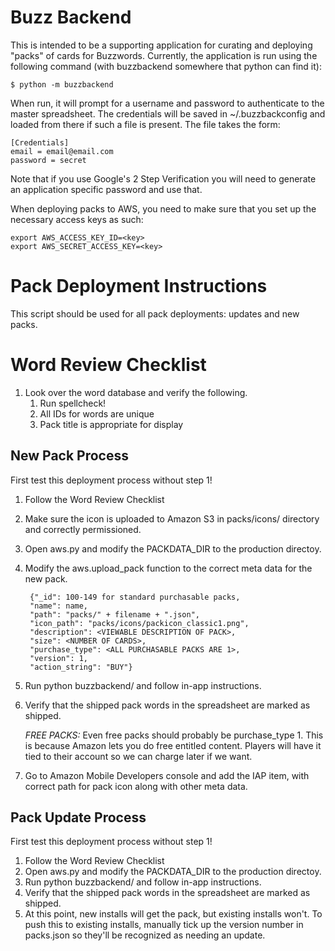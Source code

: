 # Buzz Backend

This is intended to be a supporting application for curating and deploying
"packs" of cards for Buzzwords. Currently, the application is run using the
following command (with buzzbackend somewhere that python can find it):

    $ python -m buzzbackend

When run, it will prompt for a username and password to authenticate to the
master spreadsheet. The credentials will be saved in ~/.buzzbackconfig and
loaded from there if such a file is present. The file takes the form:

    [Credentials]
    email = email@email.com
    password = secret

Note that if you use Google's 2 Step Verification you will need to generate an
application specific password and use that.

When deploying packs to AWS, you need to make sure that you set up the
necessary access keys as such:

    export AWS_ACCESS_KEY_ID=<key>
    export AWS_SECRET_ACCESS_KEY=<key>

# Pack Deployment Instructions

This script should be used for all pack deployments: updates and new packs.

# Word Review Checklist

1. Look over the word database and verify the following.
    1. Run spellcheck!
    1. All IDs for words are unique
    1. Pack title is appropriate for display

## New Pack Process

First test this deployment process without step 1!

1. Follow the Word Review Checklist
1. Make sure the icon is uploaded to Amazon S3 in packs/icons/ directory
and correctly permissioned.
1. Open aws.py and modify the PACKDATA_DIR to the production directoy.
1. Modify the aws.upload_pack function to the correct meta data for the new pack.

        {"_id": 100-149 for standard purchasable packs,
        "name": name,
        "path": "packs/" + filename + ".json",
        "icon_path": "packs/icons/packicon_classic1.png",
        "description": <VIEWABLE DESCRIPTION OF PACK>,
        "size": <NUMBER OF CARDS>,
        "purchase_type": <ALL PURCHASABLE PACKS ARE 1>,
        "version": 1,
        "action_string": "BUY"}

1. Run python buzzbackend/ and follow in-app instructions.
1. Verify that the shipped pack words in the spreadsheet are marked as shipped.

    *FREE PACKS:* Even free packs should probably be purchase_type 1. This is because
    Amazon lets you do free entitled content. Players will have it tied to their
    account so we can charge later if we want.

1. Go to Amazon Mobile Developers console and add the IAP item, with correct
path for pack icon along with other meta data.


## Pack Update Process

First test this deployment process without step 1!

1. Follow the Word Review Checklist
1. Open aws.py and modify the PACKDATA_DIR to the production directoy.
1. Run python buzzbackend/ and follow in-app instructions.
1. Verify that the shipped pack words in the spreadsheet are marked as shipped.
1. At this point, new installs will get the pack, but existing installs won't.
To push this to existing installs, manually tick up the version number in
packs.json so they'll be recognized as needing an update.
